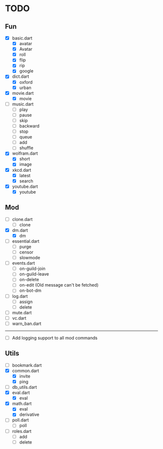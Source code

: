 # TODO

## Fun

- [x] basic.dart
  - [x] avatar
  - [x] Avatar
  - [x] roll
  - [x] flip
  - [x] rip
  - [x] google
- [x] dict.dart
  - [x] oxford
  - [x] urban
- [x] movie.dart
  - [x] movie
- [ ] music.dart
  - [ ] play
  - [ ] pause
  - [ ] skip
  - [ ] backward
  - [ ] stop
  - [ ] queue
  - [ ] add
  - [ ] shuffle
- [x] wolfram.dart
  - [x] short
  - [x] image
- [x] xkcd.dart
  - [x] latest
  - [x] search
- [x] youtube.dart
  - [x] youtube

## Mod

- [ ] clone.dart
  - [ ] clone
- [x] dm.dart
  - [x] dm
- [ ] essential.dart
  - [ ] purge
  - [ ] censor
  - [ ] slowmode
- [ ] events.dart
  - [ ] on-guild-join
  - [ ] on-guild-leave
  - [ ] on-delete
  - [ ] on-edit (Old message can't be fetched)
  - [ ] on-bot-dm
- [ ] log.dart
  - [ ] assign
  - [ ] delete
- [ ] mute.dart
- [ ] vc.dart
- [ ] warn_ban.dart

------

- [ ] Add logging support to all mod commands

## Utils

- [ ] bookmark.dart
- [x] common.dart
  - [x] invite
  - [x] ping
- [ ] db_utils.dart
- [x] eval.dart
  - [x] eval
- [x] math.dart
  - [x] eval
  - [x] derivative
- [ ] poll.dart
  - [ ] poll
- [ ] roles.dart
  - [ ] add
  - [ ] delete
